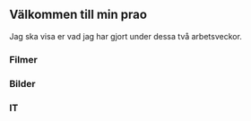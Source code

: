 ## Välkommen till min prao

Jag ska visa er vad jag har gjort under dessa två arbetsveckor.



### Filmer






### Bilder



### IT


